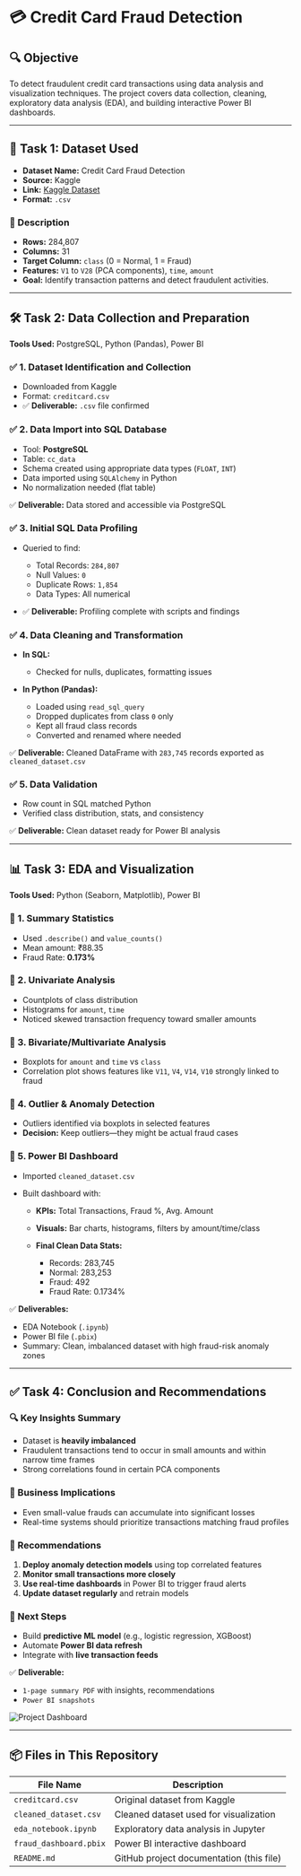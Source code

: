 # 💳 Credit Card Fraud Detection

## 🔍 Objective

To detect fraudulent credit card transactions using data analysis and visualization techniques. The project covers data collection, cleaning, exploratory data analysis (EDA), and building interactive Power BI dashboards.

---

## 📁 Task 1: Dataset Used

* **Dataset Name:** Credit Card Fraud Detection
* **Source:** Kaggle
* **Link:** [Kaggle Dataset](https://www.kaggle.com/datasets/mlg-ulb/creditcardfraud)
* **Format:** `.csv`

### 📝 Description

* **Rows:** 284,807
* **Columns:** 31
* **Target Column:** `class` (0 = Normal, 1 = Fraud)
* **Features:** `V1` to `V28` (PCA components), `time`, `amount`
* **Goal:** Identify transaction patterns and detect fraudulent activities.

---

## 🛠️ Task 2: Data Collection and Preparation

**Tools Used:** PostgreSQL, Python (Pandas), Power BI

### ✅ 1. Dataset Identification and Collection

* Downloaded from Kaggle
* Format: `creditcard.csv`
* ✅ **Deliverable:** `.csv` file confirmed

### ✅ 2. Data Import into SQL Database

* Tool: **PostgreSQL**
* Table: `cc_data`
* Schema created using appropriate data types (`FLOAT`, `INT`)
* Data imported using `SQLAlchemy` in Python
* No normalization needed (flat table)

✅ **Deliverable:** Data stored and accessible via PostgreSQL

### ✅ 3. Initial SQL Data Profiling

* Queried to find:

  * Total Records: `284,807`
  * Null Values: `0`
  * Duplicate Rows: `1,854`
  * Data Types: All numerical
* ✅ **Deliverable:** Profiling complete with scripts and findings

### ✅ 4. Data Cleaning and Transformation

* **In SQL:**

  * Checked for nulls, duplicates, formatting issues

* **In Python (Pandas):**

  * Loaded using `read_sql_query`
  * Dropped duplicates from class `0` only
  * Kept all fraud class records
  * Converted and renamed where needed

✅ **Deliverable:** Cleaned DataFrame with `283,745` records exported as `cleaned_dataset.csv`

### ✅ 5. Data Validation

* Row count in SQL matched Python
* Verified class distribution, stats, and consistency

✅ **Deliverable:** Clean dataset ready for Power BI analysis

---

## 📊 Task 3: EDA and Visualization

**Tools Used:** Python (Seaborn, Matplotlib), Power BI

### 🔹 1. Summary Statistics

* Used `.describe()` and `value_counts()`
* Mean amount: ₹88.35
* Fraud Rate: **0.173%**

### 🔹 2. Univariate Analysis

* Countplots of class distribution
* Histograms for `amount`, `time`
* Noticed skewed transaction frequency toward smaller amounts

### 🔹 3. Bivariate/Multivariate Analysis

* Boxplots for `amount` and `time` vs `class`
* Correlation plot shows features like `V11`, `V4`, `V14`, `V10` strongly linked to fraud

### 🔹 4. Outlier & Anomaly Detection

* Outliers identified via boxplots in selected features
* **Decision:** Keep outliers—they might be actual fraud cases

### 🔹 5. Power BI Dashboard

* Imported `cleaned_dataset.csv`
* Built dashboard with:

  * **KPIs:** Total Transactions, Fraud %, Avg. Amount
  * **Visuals:** Bar charts, histograms, filters by amount/time/class
  * **Final Clean Data Stats:**

    * Records: 283,745
    * Normal: 283,253
    * Fraud: 492
    * Fraud Rate: 0.1734%

✅ **Deliverables:**

* EDA Notebook (`.ipynb`)
* Power BI file (`.pbix`)
* Summary: Clean, imbalanced dataset with high fraud-risk anomaly zones

---

## ✅ Task 4: Conclusion and Recommendations

### 🔍 Key Insights Summary

* Dataset is **heavily imbalanced**
* Fraudulent transactions tend to occur in small amounts and within narrow time frames
* Strong correlations found in certain PCA components

### 🧠 Business Implications

* Even small-value frauds can accumulate into significant losses
* Real-time systems should prioritize transactions matching fraud profiles

### 📌 Recommendations

1. **Deploy anomaly detection models** using top correlated features
2. **Monitor small transactions more closely**
3. **Use real-time dashboards** in Power BI to trigger fraud alerts
4. **Update dataset regularly** and retrain models

### 🧳️ Next Steps

* Build **predictive ML model** (e.g., logistic regression, XGBoost)
* Automate **Power BI data refresh**
* Integrate with **live transaction feeds**

✅ **Deliverable:**

* `1-page summary PDF` with insights, recommendations
* `Power BI snapshots`
  
![Project Dashboard ](https://github.com/user-attachments/assets/c8f8b8ec-2e53-4ee5-925e-0b6bdbf27aed)

---

## 📦 Files in This Repository

| File Name              | Description                              |
| ---------------------- | ---------------------------------------- |
| `creditcard.csv`       | Original dataset from Kaggle             |
| `cleaned_dataset.csv`  | Cleaned dataset used for visualization   |
| `eda_notebook.ipynb`   | Exploratory data analysis in Jupyter     |
| `fraud_dashboard.pbix` | Power BI interactive dashboard           |
| `README.md`            | GitHub project documentation (this file) |


